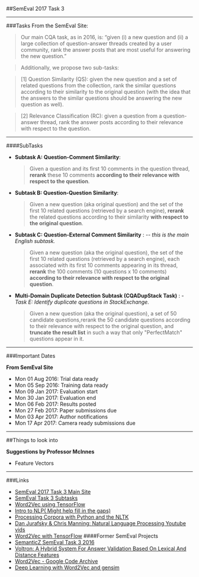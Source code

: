 ##SemEval 2017 Task 3
***

###Tasks
From the SemEval Site:
> Our main CQA task, as in 2016, is:
> “given (i) a new question and (ii) a large collection of question-answer threads created by a user community, rank the 
> answer posts that are most useful for answering the new question.”

> Additionally, we propose two sub-tasks:

> [1] Question Similarity (QS): given the new question and a set of related questions from the collection, rank the similar 
> questions according to their similarity to the original question (with the idea that the answers to the similar
> questions should be answering the new question as well).

> [2] Relevance Classification (RC): given a question from a question-answer thread, rank the answer posts according to 
> their relevance with respect to the question.

***
####SubTasks

* **Subtask A: Question-Comment Similarity**: 
	> Given a question and its first 10 comments in the question thread, **rerank** these 10 comments **according to 
	> their relevance with respect to the question**. 
* **Subtask B: Question-Question Similarity**: 
	> Given a new question (aka original question) and the set of the first 10 related questions (retrieved by a 
	> search engine), **rerank** the related questions according to their similarity **with respect to the original 
	> question**.
* **Subtask C: Question-External Comment Similarity** : *-- this is the main English subtask.* 
	> Given a new question (aka the original question),
	> the set of the first 10 related questions (retrieved by a search engine), each associated with its first 10 
	> comments appearing in its thread, **rerank** the 100 comments (10 questions x 10 comments) **according to their 
	> relevance with respect to the original question**.
* **Multi-Domain Duplicate Detection Subtask (CQADupStack Task)** : - *Task E: Identify duplicate questions in StackExchange.*
	> Given a new question (aka the original question), a set of 50 candidate questions,rerank the 50 candidate 
	> questions according to their relevance with respect to the original question, and **truncate the result list** in 
	> such a way that only "PerfectMatch" questions appear in it.


***

###Important Dates

**From SemEval Site**

* Mon 01 Aug 2016: Trial data ready
* Mon 05 Sep 2016: Training data ready
* Mon 09 Jan 2017: Evaluation start
* Mon 30 Jan 2017: Evaluation end
* Mon 06 Feb 2017: Results posted
* Mon 27 Feb 2017: Paper submissions due
* Mon 03 Apr 2017: Author notifications
* Mon 17 Apr 2017: Camera ready submissions due

***

##Things to look into

**Suggestions by Professor McInnes**
* Feature Vectors

***

###Links

* [SemEval 2017 Task 3 Main Site](http://alt.qcri.org/semeval2017/task3/)
* [SemEval Task 3 Subtasks](http://alt.qcri.org/semeval2017/task3/index.php?id=description-of-tasks)
* [Word2Vec using TensorFlow](https://www.tensorflow.org/versions/r0.10/tutorials/word2vec/index.html)
* [Intro to NLP( Might help fill in the gaps)](http://blog.algorithmia.com/introduction-natural-language-processing-nlp/)
* [Processing Corpora with Python and the NLTK](http://www.freecode.com/articles/processing-corpora-with-python-and-the-natural-language-toolkit)
* [Dan Jurafsky & Chris Manning: Natural Language Processing Youtube vids](https://www.youtube.com/playlist?list=PL6397E4B26D00A269)
* [Word2Vec with TensorFlow](https://www.tensorflow.org/versions/r0.10/tutorials/word2vec/index.html)
####Former SemEval Projects
* [SemanticZ SemEval Task 3 2016](http://m-mitchell.com/NAACL-2016/SemEval/pdf/SemEval123.pdf)
* [Voltron: A Hybrid System For Answer Validation Based On Lexical And
Distance Features](http://anthology.aclweb.org/S/S15/S15-2.pdf#page=284)
* [Word2Vec - Google Code Archive](https://code.google.com/archive/p/word2vec/)
* [Deep Learning with Word2Vec and gensim](http://rare-technologies.com/deep-learning-with-word2vec-and-gensim/)